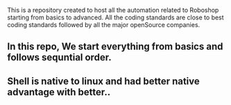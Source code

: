 This is a repository created to host all the automation related to Roboshop starting from basics to advanced.
All the coding standards are close to best coding standards followed by all the major openSource companies.

In this repo, We start everything from basics and follows sequntial order.
------
Shell is native to linux and had better native advantage with better..
----------